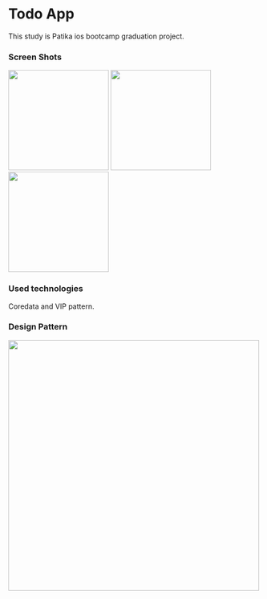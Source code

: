# Todo App
This study is Patika ios bootcamp graduation project.

### Screen Shots

<img src="https://user-images.githubusercontent.com/72145206/153731397-722b174a-3828-45ee-a480-65795906f5e6.png" width="200"> <img src="https://user-images.githubusercontent.com/72145206/153731398-5b04d249-ec33-45cf-bc49-c343ee0cca94.png" width="200"> <img src="https://user-images.githubusercontent.com/72145206/153731401-825cfe83-fb87-4555-8042-f4a796c6d53f.png" width="200">


### Used technologies
Coredata and VIP pattern.


### Design Pattern

<img src="https://user-images.githubusercontent.com/72145206/153731596-b7de5629-8c03-45b1-a961-a27be7597840.png" width="500">
